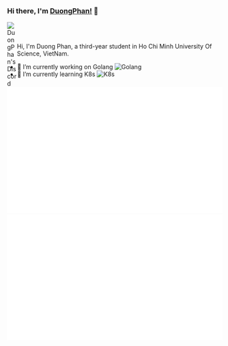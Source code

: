 ### Hi there, I'm [DuongPhan!](https://github.com/phanthaiduong22) 👋

<a href="https://discordapp.com/users/542331676433317889">
  <img align="left" alt="DuongPhan's Discord" width="23px" src="https://img.icons8.com/color/48/000000/discord-new-logo.png" />
</a>

<br />
<br />

Hi, I'm Duong Phan, a third-year student in Ho Chi Minh University Of Science, VietNam.

- 🔭 I’m currently working on Golang <img alt="Golang" width="21px" src="https://blog.golang.org/go-brand/Go-Logo/SVG/Go-Logo_Blue.svg" />
- 🌱 I’m currently learning K8s <img alt="K8s" width="21px" src="https://www.vectorlogo.zone/logos/kubernetes/kubernetes-icon.svg" />

<p align="center">
<img src="https://github.com/phanthaiduong22/github-stats/blob/master/generated/overview.svg">
<img src="https://github.com/phanthaiduong22/github-stats/blob/master/generated/languages.svg">
</p>
